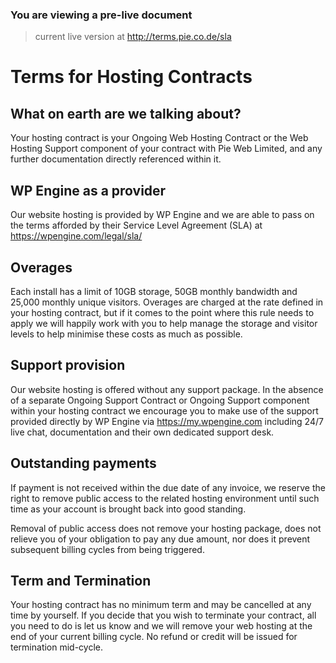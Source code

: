 ### You are viewing a pre-live document
> current live version at http://terms.pie.co.de/sla


# Terms for Hosting Contracts

## What on earth are we talking about?
Your hosting contract is your Ongoing Web Hosting Contract or the Web Hosting Support component of your contract with Pie Web Limited, and any further documentation directly referenced within it.

## WP Engine as a provider
Our website hosting is provided by WP Engine and we are able to pass on the terms afforded by their Service Level Agreement (SLA) at https://wpengine.com/legal/sla/

## Overages
Each install has a limit of 10GB storage, 50GB monthly bandwidth and 25,000 monthly unique visitors. Overages are charged at the rate defined in your hosting contract, but if it comes to the point where this rule needs to apply we will happily work with you to help manage the storage and visitor levels to help minimise these costs as much as possible.

## Support provision
Our website hosting is offered without any support package. In the absence of a separate Ongoing Support Contract or Ongoing Support component within your hosting contract we encourage you to make use of the support provided directly by WP Engine via https://my.wpengine.com including 24/7 live chat, documentation and their own dedicated support desk.

## Outstanding payments
If payment is not received within the due date of any invoice, we reserve the right to remove public access to the related hosting environment until such time as your account is brought back into good standing.

Removal of public access does not remove your hosting package, does not relieve you of your obligation to pay any due amount, nor does it prevent subsequent billing cycles from being triggered.

## Term and Termination
Your hosting contract has no minimum term and may be cancelled at any time by yourself. If you decide that you wish to terminate your contract, all you need to do is let us know and we will remove your web hosting at the end of your current billing cycle. No refund or credit will be issued for termination mid-cycle.
